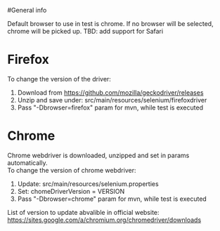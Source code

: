  
#General info  

Default browser to use in test is chrome. If no browser will be selected, chrome will be picked up. 
TBD: add support for Safari

# Firefox
To change the version of the driver:   
1. Download from https://github.com/mozilla/geckodriver/releases  
2. Unzip and save under: src/main/resources/selenium/firefoxdriver
3. Pass "-Dbrowser=firefox" param for mvn, while test is executed  

# Chrome
Chrome webdriver is downloaded, unzipped and set in params automatically.  
To change the version of chrome webdriver:   
 1. Update: src/main/resources/selenium.properties  
 2. Set: chomeDriverVersion = VERSION  
 3. Pass "-Dbrowser=chrome" param for mvn, while test is executed
 
 List of version to update abvalible in official website: https://sites.google.com/a/chromium.org/chromedriver/downloads


